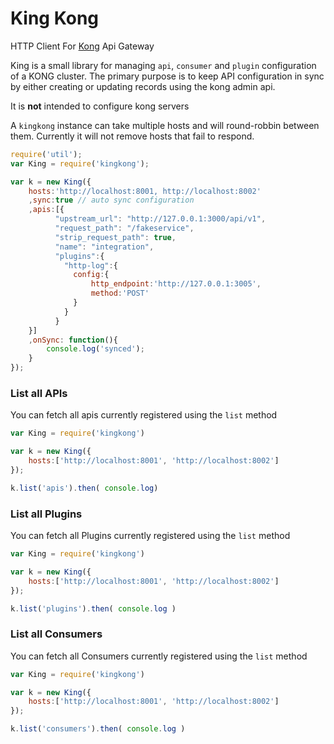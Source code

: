 # King Kong
HTTP Client For [Kong](https://github.com/Mashape/kong) Api Gateway

King is a small library for managing `api`, `consumer` and `plugin` configuration of a KONG cluster.
The primary purpose is to keep API configuration in sync by either creating or updating records using the kong
admin api.

It is **not** intended to configure kong servers

A `kingkong` instance can take multiple hosts and will round-robbin between them. Currently it will not remove hosts that fail to respond.

```javascript
require('util');
var King = require('kingkong');

var k = new King({
    hosts:'http://localhost:8001, http://localhost:8002'
    ,sync:true // auto sync configuration
    ,apis:[{
          "upstream_url": "http://127.0.0.1:3000/api/v1",
          "request_path": "/fakeservice",
          "strip_request_path": true,
          "name": "integration",
          "plugins":{
            "http-log":{
              config:{
                  http_endpoint:'http://127.0.0.1:3005',
                  method:'POST'
              } 
            }
          }
    }]
    ,onSync: function(){
        console.log('synced');
    }
});
```

### List all APIs

You can fetch all apis currently registered using the `list` method

```javascript
var King = require('kingkong')

var k = new King({
    hosts:['http://localhost:8001', 'http://localhost:8002']
});

k.list('apis').then( console.log)
```


### List all Plugins

You can fetch all Plugins currently registered using the `list` method

```javascript
var King = require('kingkong')

var k = new King({
    hosts:['http://localhost:8001', 'http://localhost:8002']
});

k.list('plugins').then( console.log )
```

### List all Consumers

You can fetch all Consumers currently registered using the `list` method

```javascript
var King = require('kingkong')

var k = new King({
    hosts:['http://localhost:8001', 'http://localhost:8002']
});

k.list('consumers').then( console.log )
```
